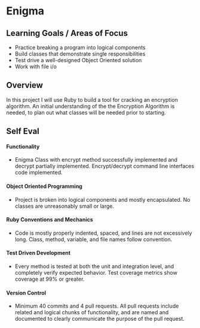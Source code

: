 # Enigma

## Learning Goals / Areas of Focus

- Practice breaking a program into logical components
- Build classes that demonstrate single responsibilities
- Test drive a well-designed Object Oriented solution
- Work with file i/o


## Overview

In this project I will use Ruby to build a tool for cracking an encryption algorithm. An initial understanding of the the Encryption Algorithm is needed, to plan out what classes will be needed prior to starting.


## Self Eval

#### Functionality
* Enigma Class with encrypt method successfully implemented and decrypt partially implemented. Encrypt/decrypt command line interfaces code implemented.

#### Object Oriented Programming
* Project is broken into logical components and mostly encapsulated. No classes are unreasonably small or large.

#### Ruby Conventions and Mechanics
* Code is mostly properly indented, spaced, and lines are not excessively long. Class, method, variable, and file names follow convention.

#### Test Driven Development
* Every method is tested at both the unit and integration level, and completely verify expected behavior. Test coverage metrics show coverage at 99% or greater.

#### Version Control
* Minimum 40 commits and 4 pull requests. All pull requests include related and logical chunks of functionality, and are named and documented to clearly communicate the purpose of the pull request.
